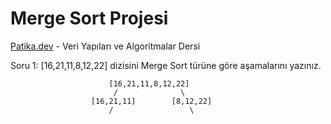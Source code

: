 # Merge Sort Projesi

 [Patika.dev](https://www.patika.dev/tr) - Veri Yapıları ve Algoritmalar Dersi
 
 Soru 1: [16,21,11,8,12,22] dizisini Merge Sort türüne göre aşamalarını yazınız.
 
                          [16,21,11,8,12,22]
                           /              \
                      [16,21,11]        [8,12,22]
                          /                 \
 
